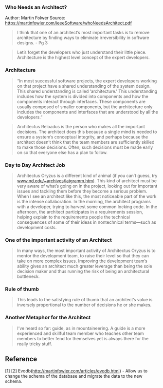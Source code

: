 ### Who Needs an Architect?
Author: Martin Folwer
Source: https://martinfowler.com/ieeeSoftware/whoNeedsArchitect.pdf

> I think that one of an architect’s most important tasks is to remove architecture by finding ways to eliminate irreversibility in software designs. - Pg 3

> Let’s forget the developers who just understand their little piece. Architecture is the highest level concept of the expert developers.

### Architecture
> “In most successful
software projects, the expert developers working
on that project have a shared understanding of the system design. This shared understanding
is called ‘architecture.’ This understanding
includes how the system is divided into
components and how the components interact through interfaces. These components are usually composed of smaller
components, but the architecture only includes the components and interfaces that
are understood by all the developers.”

> Architectus Reloadus is the person who makes all the important decisions. The architect does this because a single mind is needed to ensure a system’s conceptual integrity, and perhaps because the architect doesn’t think that the team members are sufficiently skilled to make those decisions. Often, such decisions must be made early on so that everyone else has a plan to follow.

### Day to Day Architect Job
> Architectus Oryzus is a different kind of animal (if you can’t guess, try www.nd.edu/~archives/latgramm.htm). This kind of architect must be very aware of what’s going on in the project, looking out for important issues and tackling them before they become a serious problem. When I see an architect like this, the most noticeable part of the work is the intense collaboration. In the morning, the architect programs with a developer, trying to harvest some common locking code. In the afternoon, the architect participates in a requirements session, helping explain to the requirements people the technical consequences of some of their ideas in nontechnical terms—such as development costs.

### One of the important activity of an Architect
> In many ways, the most important activity of Architectus Oryzus is to mentor the development team, to raise their level so that they can take on more complex issues.
>  Improving the development team’s ability gives an architect much greater leverage than being the sole decision maker and thus
running the risk of being an architectural bottleneck.

### Rule of thumb
> This leads to the satisfying rule of thumb that an architect’s value is inversely proportional to the number of decisions he or she makes.

### Another Metaphor for the Architect
> I’ve heard so far: guide, as in mountaineering. A guide is a more experienced and skillful team member who teaches other team members to better fend for themselves yet is always there for the really tricky stuff.





## Reference
[1] 
[2] Evodb(http://martinfowler.com/articles/evodb.html)  - Allow us to change the schema of the database and migrate the data to the new schema. 
